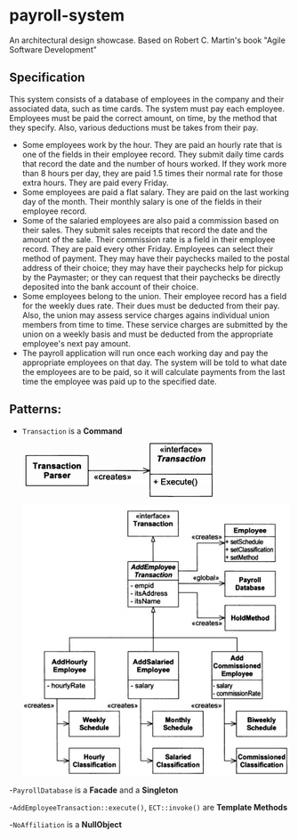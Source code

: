 # payroll-system
An architectural design showcase. Based on Robert C. Martin's book "Agile Software Development"


## Specification
This system consists of a database of employees in the company and their associated data, such as time cards. The system must pay each employee. Employees must be paid the correct amount, on time, by the method that they specify. Also, various deductions must be takes from their pay.

- Some employees work by the hour. They are paid an hourly rate that is one of the fields in their employee record. They submit daily time cards that record the date and the number of hours worked. If they work more than 8 hours per day, they are paid 1.5 times their normal rate for those extra hours. They are paid every Friday.
- Some employees are paid a flat salary. They are paid on the last working day of the month. Their monthly salary is one of the fields in their employee record.
- Some of the salaried employees are also paid a commission based on their sales. They submit sales receipts that record the date and the amount of the sale. Their commission rate is a field in their employee record. They are paid every other Friday. Employees can select their method of payment. They may have their paychecks mailed to the postal address of their choice; they may have their paychecks help for pickup by the Paymaster; or they can request that their paychecks be directly deposited into the bank account of their choice.
- Some employees belong to the union. Their employee record has a field for the weekly dues rate. Their dues must be deducted from their pay. Also, the union may assess service charges agains individual union members from time to time. These service charges are submitted by the union on a weekly basis and must be deducted from the appropriate employee's next pay amount.
- The payroll application will run once each working day and pay the appropriate employees on that day. The system will be told to what date the employees are to be paid, so it will calculate payments from the last time the employee was paid up to the specified date.

## Patterns:
- `Transaction` is a **Command**
![](docs/diagrams/TransactionInterface.JPG)
![](docs/diagrams/Static%20model%20of%20AddEmployee%20transaction.JPG)

-`PayrollDatabase` is a **Facade** and a **Singleton**

-`AddEmployeeTransaction::execute()`, `ECT::invoke()` are **Template Methods**

-`NoAffiliation` is a **NullObject**